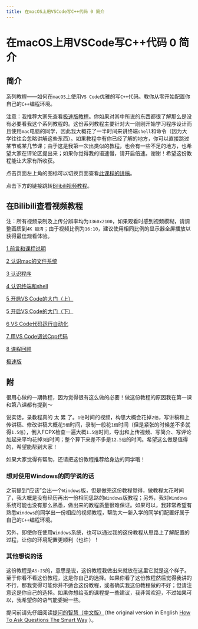 ```yaml
---
title: 在macOS上用VSCode写C++代码 0 简介
---
```


# 在macOS上用VSCode写C++代码 0 简介

## 简介

系列教程——如何在`macOS`上使用`VS Code`优雅的写`C++`代码。教你从零开始配置你自己的`C++`编程环境。

注意：我推荐大家先查看[极速版教程](https://www.bilibili.com/video/BV14y4y1m7Bs)。你如果对其中所说的东西都很了解那么是没有必要看我这个系列教程的。这份系列教程主要针对大一刚刚开始学习程序设计而且使用`mac`电脑的同学，因此我大概花了一半时间来讲终端`shell`和命令（因为大学往往会忽略讲解这些东西）。如果教程中有你已经了解的地方，你可以直接跳过某节或某几节课；由于这是我第一次出类似的教程，也会有一些不足的地方，也希望大家在评论区提出来；如果你觉得我的语速慢，请开启倍速。谢谢！希望这份教程能让大家有所收获。

点击页面左上角的图标可以切换页面查看[此课程的讲稿](./1_前言和课程说明.md)。

点击下方的链接跳转[Bilibili视频教程](https://space.bilibili.com/24502827)。

## 在Bilibili查看视频教程

注：所有视频录制及上传分辨率均为`3360x2100`，如果观看时感到视频模糊，请调整画质到`4K 超清`；由于视频比例为`16:10`，建议使用相同比例的显示器全屏播放以获得最佳观看体验。

[1 前言和课程说明](https://www.bilibili.com/video/BV1UK4y1W7oM)

[2 认识mac的文件系统](https://www.bilibili.com/video/BV1ty4y1m7pZ)

[3 认识程序](https://www.bilibili.com/video/BV1Sv4y1Z7Hd)

[4 认识终端和shell](https://www.bilibili.com/video/BV1X5411n7tG)

[5 开启VS Code的大门（上）](https://www.bilibili.com/video/BV1g54y1s74Z)

[5 开启VS Code的大门（下）](https://www.bilibili.com/video/BV17U4y147eo)

[6 VS Code代码运行自动化](https://www.bilibili.com/video/BV14K411u7SN)

[7 用VS Code调试Cpp代码](https://www.bilibili.com/video/BV13y4y1m7WK)

[8 课程回顾](https://www.bilibili.com/video/BV1Up4y1x7ve)

[极速版](https://www.bilibili.com/video/BV14y4y1m7Bs)

## 附

很用心做的一期教程，因为觉得很有这么做的必要！做这份教程的原因我在第一课和第八课都有提到～

说实话，录教程真的 太 累 了。`1倍`时间的视频，构思大概会花掉`2倍`，写讲稿和上传讲稿、修改讲稿大概花`5倍`时间，录制一般花`1倍`时间（但是紧张的时候差不多就得`1.5倍`），倒入FCPX检查一遍大概`1.5倍`时间，导出和上传视频、写简介、写评论加起来平均花掉`3倍`时间；整个算下来差不多是`12.5倍`的时间。希望这么做是值得的，希望能帮到大家！

如果大家觉得有帮助，还请把这份教程推荐给身边的同学哦！

### 想对使用Windows的同学说的话

之前提到“应该”会出一个`Windows`版，但是做完这份教程觉得，做教程太花时间了，我大概是没有经历再出一份相同思路的`Windows`版教程；另外，我对`Windows`系统可能也没有那么熟悉，做出来的教程质量很难保证。如果可以，我非常希望有熟悉`Windows`的同学出一份相应的视频教程，帮助大一新入学的同学们配置好属于自己的`C++`编程环境。

另外，即使你在使用`Windows`系统，也可以通过我的这份教程从思路上了解配置的过程，让你的环境配置更顺利（也许）！

### 其他想说的话

这份教程是`AS-IS`的，意思是说，这份教程我做出来就放在这里它就是这个样子。至于你看不看这份教程，这是你自己的选择。如果你看了这份教程然后觉得我讲的不行，那我觉得可能你并不适合这份教程，或者确实我这份教程做的不好；但请注意这是你自己的选择。如果你想给我的课程提一些建议，我非常欢迎，不过如果可以，我希望你的语气能委婉一些。

提问前请先仔细阅读[提问的智慧（中文版）](https://github.com/tvvocold/How-To-Ask-Questions-The-Smart-Way)（the original version in English [How To Ask Questions The Smart Way](http://www.catb.org/~esr/faqs/smart-questions.html) ）。